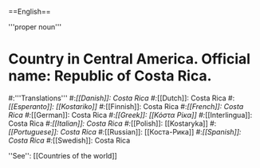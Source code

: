 ==English==

'''proper noun'''

# Country in Central America. Official name: Republic of Costa Rica.
#:'''Translations'''
#:*[[Danish]]: Costa Rica
#:*[[Dutch]]: Costa Rica
#:*[[Esperanto]]: [[Kostariko]]
#:*[[Finnish]]: Costa Rica
#:*[[French]]: Costa Rica
#:*[[German]]: Costa Rica
#:*[[Greek]]: [[Κόστα Ρίκα]]
#:*[[Interlingua]]: Costa Rica
#:*[[Italian]]: Costa Rica
#:*[[Polish]]: [[Kostaryka]]
#:*[[Portuguese]]: Costa Rica
#:*[[Russian]]: [[Коста-Рика]]
#:*[[Spanish]]: Costa Rica
#:*[[Swedish]]: Costa Rica

''See'': [[Countries of the world]]